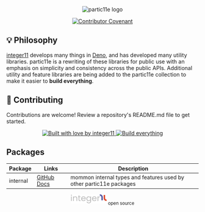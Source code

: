 <p align="center">
  <img
    alt="partic11e logo"
    height="70"
    src="https://raw.githubusercontent.com/partic11e/.github/main/profile/img/logotype.svg"
  />
</p>

<p align="center">
  <!-- Badges -->
  <a href="https://github.com/partic11e/.github/blob/main/.github/CODE_OF_CONDUCT.md">
    <img
      alt="Contributor Covenant"
      src="https://img.shields.io/badge/Contributor%20Covenant-2.1-4baaaa.svg?style=flat-square"
    />
  </a>
</p>

## 💡 Philosophy

[integer11][i11n] develops many things in [Deno][deno], and has developed many
utility libraries. partic11e is a rewriting of these libraries for public use
with an emphasis on simplicity and consistency across the public APIs.
Additional utility and feature libraries are being added to the partic11e
collection to make it easier to **build everything**.

## 🤝 Contributing

Contributions are welcome! Review a repository's README.md file to get started.

<p align="center">
  <a href="https://github.com/i11n">
    <img
      alt="Built with love by integer11"
      src="https://img.shields.io/badge/built%20with%20%E2%9D%A4%20-i11n-585CA4?style=for-the-badge"
    />
  </a>
  <a href="https://github.com/i11n">
    <img
      alt="Build everything" 
      src="https://img.shields.io/badge/BUILD-EVERYTHING-DE492E?style=for-the-badge"
    />
  </a>
</p>

## Packages
| Package | Links | Description |
| ------- | ---- | ----------- |
| internal | [GitHub][p11-internal-gh] &nbsp; [Docs][p11-internal-docs] | mommon internal types and features used by other partic11e packages |

<p align="center">
  <img
    alt="partic11e logo"
    height="24"
    src="https://raw.githubusercontent.com/i11n/.github/main/profile/img/logotype.svg"
  />
  <sub>open source</sub>
</p>


[deno]: https://deno.land "Deno: A fast, modern, secure runtime for the web"
[i11n]: https://integer11.org "integer11 home"
[p11-internal-gh]: https://github.com/partic11e/internal "partic11e/internal on GitHub"
[p11-internal-docs]: https://docs.integer11.com/partic11e/internal "partic11e/internal documentation"